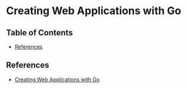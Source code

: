 # Creating Web Applications with Go


## Table of Contents
<!-- START doctoc generated TOC please keep comment here to allow auto update -->
<!-- DON'T EDIT THIS SECTION, INSTEAD RE-RUN doctoc TO UPDATE -->


- [References](#references)

<!-- END doctoc generated TOC please keep comment here to allow auto update -->


## References

- [Creating Web Applications with Go](https://app.pluralsight.com/library/courses/creating-web-applications-go-update/table-of-contents)
